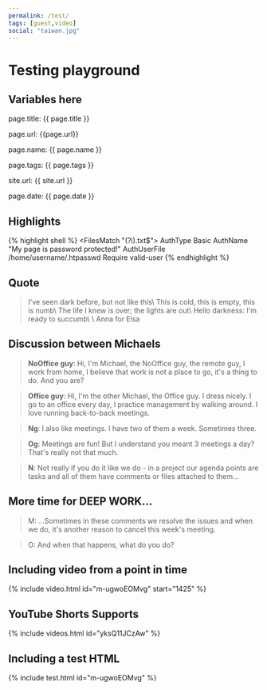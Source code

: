 ```yaml
---
permalink: /test/
tags: [guest,video]
social: "taiwan.jpg"
---
```


# Testing playground

## Variables here

page.title: {{ page.title }}

page.url: {{page.url}}

page.name: {{ page.name }}

page.tags: {{ page.tags }}

site.url: {{ site.url }}

page.date: {{ page.date }}

## Highlights

{% highlight shell %}
<FilesMatch "(?i)\.txt$">
AuthType Basic
AuthName "My page is password protected!"
AuthUserFile /home/username/.htpasswd
Require valid-user
</FilesMatch>
{% endhighlight %}

## Quote

> I've seen dark before, but not like this\\
> This is cold, this is empty, this is numb\\
> The life I knew is over; the lights are out\\
> Hello darkness: I'm ready to succumb\\
>\\
> Anna for Elsa

## Discussion between Michaels

> **NoOffice guy**: Hi, I'm Michael, the NoOffice guy, the remote guy, I work from home, I believe that work is not a place to go, it's a thing to do. And you are?

> **Office guy**: Hi, I'm the other Michael, the Office guy. I dress nicely. I go to an office every day, I practice management by walking around. I love running back-to-back meetings.

> **Ng**: I also like meetings. I have two of them a week. Sometimes three.

> **Og**: Meetings are fun! But I understand you meant 3 meetings a day? That's really not that much.

> **N**: Not really if you do it like we do - in a project our agenda points are tasks and all of them have comments or files attached to them…

## More time for DEEP WORK…

> M: …Sometimes in these comments we resolve the issues and when we do, it's another reason to cancel this week's meeting.

> O: And when that happens, what do you do?

## Including video from a point in time

{% include video.html id="m-ugwoEOMvg" start="1425" %}

## YouTube Shorts Supports

{% include videos.html id="yksQ11JCzAw" %}

## Including a test HTML

{% include test.html id="m-ugwoEOMvg" %}

